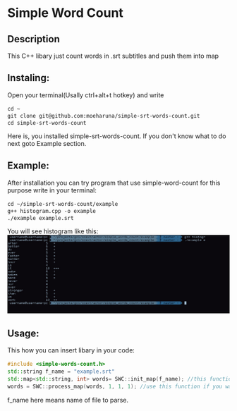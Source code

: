 # Simple Word Count

## Description
This C++ libary just count words in .srt subtitles and push them into map<word count>


## Instaling:
Open your terminal(Usally ctrl+alt+t hotkey) and write
```shell
cd ~
git clone git@github.com:moeharuna/simple-srt-words-count.git
cd simple-srt-words-count
```
Here is, you installed simple-srt-words-count.
If you don't know what to do next goto Example section.

## Example:
After installation you can try program that use simple-word-count for this purpose write in your terminal:
```shell
cd ~/simple-srt-words-count/example
g++ histogram.cpp -o example
./example example.srt
```
You will see histogram like this:
![histogram screenshot](https://github.com/moeharuna/simple-srt-words-count/raw/master/screenshot.jpg)


## Usage:
This how you can insert libary in your code:
```cpp
#include <simple-words-count.h>
std::string f_name = "example.srt"
std::map<std::string, int> words= SWC::init_map(f_name); //this function read subtitles in f_name and return all words frequency
words = SWC::process_map(words, 1, 1, 1); //use this function if you want remove garbage
```
f_name here means name of file to parse.

